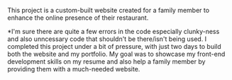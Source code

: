This project is a custom-built website created for a family member to enhance the online presence of their restaurant.

*I'm sure there are quite a few errors in the code especially clunky-ness and also unncessary code that shouldn't be there/isn't being used. I completed this project under a bit of pressure, with just two days to build both the website and my portfolio. My goal was to showcase my front-end development skills on my resume and also help a family member by providing them with a much-needed website.
